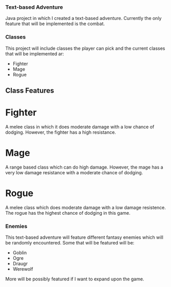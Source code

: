 ### Text-based Adventure

Java project in which I created a text-based adventure. Currently the only feature that will be implemented is the combat.

### Classes

This project will include classes the player can pick and the current classes that will be implemented ar:

- Fighter
- Mage
- Rogue

## Class Features

# Fighter

A melee class in which it does moderate damage with a low chance of dodging. However, the fighter has a high resistance.

# Mage

A range based class which can do high damage. However, the mage has a very low damage resistance with a moderate chance of dodging.

# Rogue

A melee class which does moderate damage with a low damage resistence. The rogue has the highest chance of dodging in this game.


### Enemies

This text-based adventure will feature different fantasy enemies which will be randomly encountered. Some that will be featured will be:

- Goblin
- Ogre
- Draugr
- Werewolf

More will be possibly featured if I want to expand upon the game.